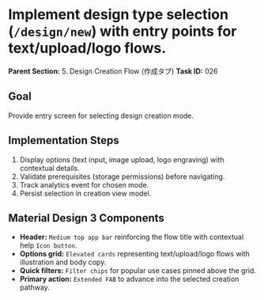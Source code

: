 # Implement design type selection (`/design/new`) with entry points for text/upload/logo flows.

**Parent Section:** 5. Design Creation Flow (作成タブ)
**Task ID:** 026

## Goal
Provide entry screen for selecting design creation mode.

## Implementation Steps
1. Display options (text input, image upload, logo engraving) with contextual details.
2. Validate prerequisites (storage permissions) before navigating.
3. Track analytics event for chosen mode.
4. Persist selection in creation view model.

## Material Design 3 Components
- **Header:** `Medium top app bar` reinforcing the flow title with contextual help `Icon button`.
- **Options grid:** `Elevated cards` representing text/upload/logo flows with illustration and body copy.
- **Quick filters:** `Filter chips` for popular use cases pinned above the grid.
- **Primary action:** `Extended FAB` to advance into the selected creation pathway.
